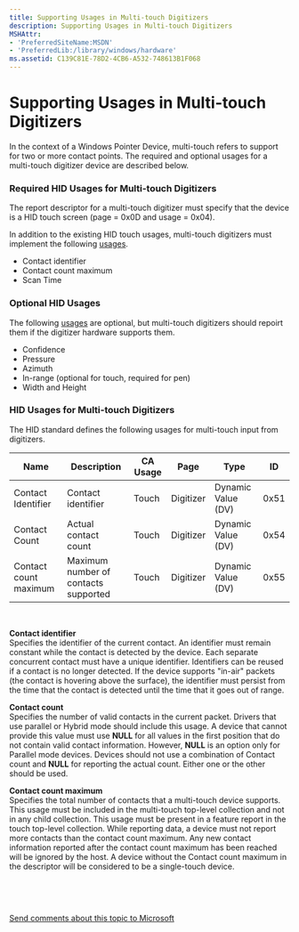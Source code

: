 ```yaml
---
title: Supporting Usages in Multi-touch Digitizers
description: Supporting Usages in Multi-touch Digitizers
MSHAttr:
- 'PreferredSiteName:MSDN'
- 'PreferredLib:/library/windows/hardware'
ms.assetid: C139C81E-78D2-4CB6-A532-748613B1F068
---
```


# Supporting Usages in Multi-touch Digitizers


In the context of a Windows Pointer Device, multi-touch refers to support for two or more contact points. The required and optional usages for a multi-touch digitizer device are described below.

### <a href="" id="required-hid-usages"></a>Required HID Usages for Multi-touch Digitizers

The report descriptor for a multi-touch digitizer must specify that the device is a HID touch screen (page = 0x0D and usage = 0x04).

In addition to the existing HID touch usages, multi-touch digitizers must implement the following [usages](supporting-usages-in-digitizer-report-descriptors.md#required-hid-usages).

-   Contact identifier
-   Contact count maximum
-   Scan Time

### Optional HID Usages

The following [usages](supporting-usages-in-digitizer-report-descriptors.md#optional-hid-usages) are optional, but multi-touch digitizers should repoirt them if the digitizer hardware supports them.

-   Confidence
-   Pressure
-   Azimuth
-   In-range (optional for touch, required for pen)
-   Width and Height

### HID Usages for Multi-touch Digitizers

The HID standard defines the following usages for multi-touch input from digitizers.

| Name                  | Description                          | CA Usage | Page      | Type               | ID   |
|-----------------------|--------------------------------------|----------|-----------|--------------------|------|
| Contact Identifier    | Contact identifier                   | Touch    | Digitizer | Dynamic Value (DV) | 0x51 |
| Contact Count         | Actual contact count                 | Touch    | Digitizer | Dynamic Value (DV) | 0x54 |
| Contact count maximum | Maximum number of contacts supported | Touch    | Digitizer | Dynamic Value (DV) | 0x55 |

 

<a href="" id="-contact-identifier"></a> **Contact identifier**  
Specifies the identifier of the current contact. An identifier must remain constant while the contact is detected by the device. Each separate concurrent contact must have a unique identifier. Identifiers can be reused if a contact is no longer detected. If the device supports "in-air" packets (the contact is hovering above the surface), the identifier must persist from the time that the contact is detected until the time that it goes out of range.

<a href="" id="-contact-count"></a> **Contact count**  
Specifies the number of valid contacts in the current packet. Drivers that use parallel or Hybrid mode should include this usage. A device that cannot provide this value must use **NULL** for all values in the first position that do not contain valid contact information. However, **NULL** is an option only for Parallel mode devices. Devices should not use a combination of Contact count and **NULL** for reporting the actual count. Either one or the other should be used.

<a href="" id="-contact-count-maximum"></a> **Contact count maximum**  
Specifies the total number of contacts that a multi-touch device supports. This usage must be included in the multi-touch top-level collection and not in any child collection. This usage must be present in a feature report in the touch top-level collection. While reporting data, a device must not report more contacts than the contact count maximum. Any new contact information reported after the contact count maximum has been reached will be ignored by the host. A device without the Contact count maximum in the descriptor will be considered to be a single-touch device.

 

 

[Send comments about this topic to Microsoft](mailto:wsddocfb@microsoft.com?subject=Documentation%20feedback%20%5Bp_WEG_Hardware\p_weg_hardware%5D:%20Supporting%20Usages%20in%20Multi-touch%20Digitizers%20%20RELEASE:%20%2811/28/2016%29&body=%0A%0APRIVACY%20STATEMENT%0A%0AWe%20use%20your%20feedback%20to%20improve%20the%20documentation.%20We%20don't%20use%20your%20email%20address%20for%20any%20other%20purpose,%20and%20we'll%20remove%20your%20email%20address%20from%20our%20system%20after%20the%20issue%20that%20you're%20reporting%20is%20fixed.%20While%20we're%20working%20to%20fix%20this%20issue,%20we%20might%20send%20you%20an%20email%20message%20to%20ask%20for%20more%20info.%20Later,%20we%20might%20also%20send%20you%20an%20email%20message%20to%20let%20you%20know%20that%20we've%20addressed%20your%20feedback.%0A%0AFor%20more%20info%20about%20Microsoft's%20privacy%20policy,%20see%20http://privacy.microsoft.com/default.aspx. "Send comments about this topic to Microsoft")




